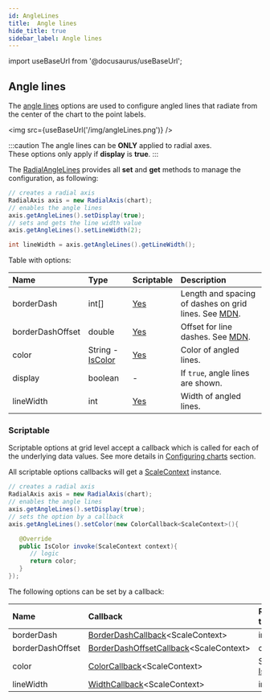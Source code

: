 ```yaml
---
id: AngleLines
title:  Angle lines
hide_title: true
sidebar_label: Angle lines
---
```

import useBaseUrl from '@docusaurus/useBaseUrl';

## Angle lines

The [angle lines](https://pepstock-org.github.io/Charba/5.7/org/pepstock/charba/client/configuration/RadialAngleLines.html) options are used to configure angled lines that radiate from the center of the chart to the point labels.

<img src={useBaseUrl('/img/angleLines.png')} />

:::caution
The angle lines can be **ONLY** applied to radial axes.<br/>
These options only apply if **display** is **true**.
:::

The [RadialAngleLines](https://pepstock-org.github.io/Charba/5.7/org/pepstock/charba/client/configuration/RadialAngleLines.html) provides all **set** and **get** methods to manage the configuration, as following:

```java
// creates a radial axis 
RadialAxis axis = new RadialAxis(chart);
// enables the angle lines
axis.getAngleLines().setDisplay(true);
// sets and gets the line width value
axis.getAngleLines().setLineWidth(2);

int lineWidth = axis.getAngleLines().getLineWidth();
```


Table with options:

| Name | Type | Scriptable | Description
| :- | :- | :- | :-
| borderDash | int[] | [Yes](#scriptable) | Length and spacing of dashes on grid lines. See [MDN](https://developer.mozilla.org/en-US/docs/Web/API/CanvasRenderingContext2D/setLineDash).
| borderDashOffset | double | [Yes](#scriptable) | Offset for line dashes. See [MDN](https://developer.mozilla.org/en-US/docs/Web/API/CanvasRenderingContext2D/lineDashOffset).
| color | String - [IsColor](https://pepstock-org.github.io/Charba/5.7/org/pepstock/charba/client/colors/IsColor.html) | [Yes](#scriptable) | Color of angled lines.
| display | boolean | - | If `true`, angle lines are shown.
| lineWidth | int | [Yes](#scriptable) | Width of angled lines.

### Scriptable

Scriptable options at grid level accept a callback which is called for each of the underlying data values. See more details in [Configuring charts](../configuration/ScriptableOptions) section.

All scriptable options callbacks will get a [ScaleContext](../configuration/ScriptableOptions#scale-context) instance.

```java
// creates a radial axis 
RadialAxis axis = new RadialAxis(chart);
// enables the angle lines
axis.getAngleLines().setDisplay(true);
// sets the option by a callback 
axis.getAngleLines().setColor(new ColorCallback<ScaleContext>(){

   @Override
   public IsColor invoke(ScaleContext context){
      // logic
      return color;
   }
});
```

The following options can be set by a callback:

| Name | Callback | Returned types
| :- | :- | :- 
| borderDash | [BorderDashCallback](https://pepstock-org.github.io/Charba/5.7/org/pepstock/charba/client/callbacks/BorderDashCallback.html)&lt;ScaleContext&gt; | int
| borderDashOffset | [BorderDashOffsetCallback](https://pepstock-org.github.io/Charba/5.7/org/pepstock/charba/client/callbacks/BorderDashOffsetCallback.html)&lt;ScaleContext&gt; | double
| color | [ColorCallback](https://pepstock-org.github.io/Charba/5.7/org/pepstock/charba/client/callbacks/ColorCallback.html)&lt;ScaleContext&gt; | String - [IsColor](https://pepstock-org.github.io/Charba/5.7/org/pepstock/charba/client/colors/IsColor.html)
| lineWidth | [WidthCallback](https://pepstock-org.github.io/Charba/5.7/org/pepstock/charba/client/callbacks/WidthCallback.html)&lt;ScaleContext&gt; | int

